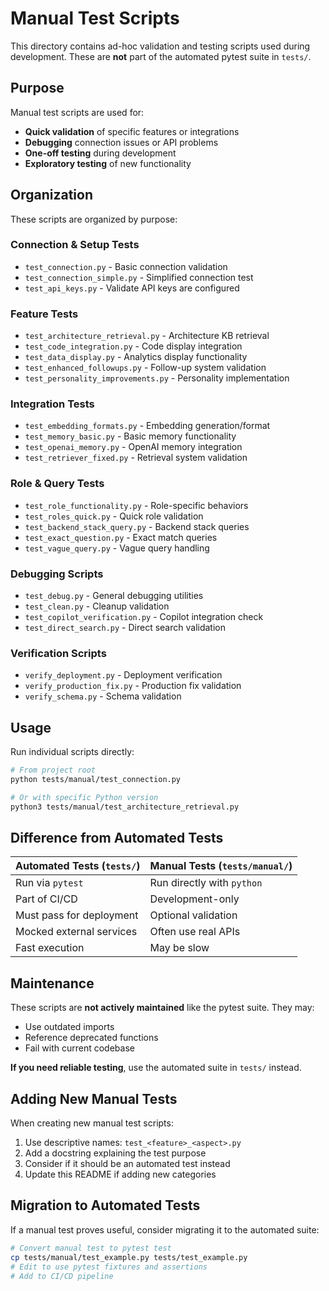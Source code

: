 # Manual Test Scripts

This directory contains ad-hoc validation and testing scripts used during development. These are **not** part of the automated pytest suite in `tests/`.

## Purpose

Manual test scripts are used for:
- **Quick validation** of specific features or integrations
- **Debugging** connection issues or API problems
- **One-off testing** during development
- **Exploratory testing** of new functionality

## Organization

These scripts are organized by purpose:

### Connection & Setup Tests
- `test_connection.py` - Basic connection validation
- `test_connection_simple.py` - Simplified connection test
- `test_api_keys.py` - Validate API keys are configured

### Feature Tests
- `test_architecture_retrieval.py` - Architecture KB retrieval
- `test_code_integration.py` - Code display integration
- `test_data_display.py` - Analytics display functionality
- `test_enhanced_followups.py` - Follow-up system validation
- `test_personality_improvements.py` - Personality implementation

### Integration Tests
- `test_embedding_formats.py` - Embedding generation/format
- `test_memory_basic.py` - Basic memory functionality
- `test_openai_memory.py` - OpenAI memory integration
- `test_retriever_fixed.py` - Retrieval system validation

### Role & Query Tests
- `test_role_functionality.py` - Role-specific behaviors
- `test_roles_quick.py` - Quick role validation
- `test_backend_stack_query.py` - Backend stack queries
- `test_exact_question.py` - Exact match queries
- `test_vague_query.py` - Vague query handling

### Debugging Scripts
- `test_debug.py` - General debugging utilities
- `test_clean.py` - Cleanup validation
- `test_copilot_verification.py` - Copilot integration check
- `test_direct_search.py` - Direct search validation

### Verification Scripts
- `verify_deployment.py` - Deployment verification
- `verify_production_fix.py` - Production fix validation
- `verify_schema.py` - Schema validation

## Usage

Run individual scripts directly:

```bash
# From project root
python tests/manual/test_connection.py

# Or with specific Python version
python3 tests/manual/test_architecture_retrieval.py
```

## Difference from Automated Tests

| Automated Tests (`tests/`) | Manual Tests (`tests/manual/`) |
|----------------------------|-------------------------------|
| Run via `pytest` | Run directly with `python` |
| Part of CI/CD | Development-only |
| Must pass for deployment | Optional validation |
| Mocked external services | Often use real APIs |
| Fast execution | May be slow |

## Maintenance

These scripts are **not actively maintained** like the pytest suite. They may:
- Use outdated imports
- Reference deprecated functions
- Fail with current codebase

**If you need reliable testing**, use the automated suite in `tests/` instead.

## Adding New Manual Tests

When creating new manual test scripts:

1. Use descriptive names: `test_<feature>_<aspect>.py`
2. Add a docstring explaining the test purpose
3. Consider if it should be an automated test instead
4. Update this README if adding new categories

## Migration to Automated Tests

If a manual test proves useful, consider migrating it to the automated suite:

```bash
# Convert manual test to pytest test
cp tests/manual/test_example.py tests/test_example.py
# Edit to use pytest fixtures and assertions
# Add to CI/CD pipeline
```
